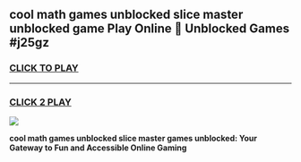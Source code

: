 
## cool math games unblocked slice master unblocked game Play Online 👋 Unblocked Games #j25gz
<h3>
<a href="https://premium.freeplayer.one?title=cool_math_games_unblocked_slice_master&ref=21F">CLICK TO PLAY</a></h3>
<hr>

<h3>
<a href="https://premium.freeplayer.one?title=cool_math_games_unblocked_slice_master&ref=21F">CLICK 2 PLAY</a>
  
</h3>

<a href="https://premium.freeplayer.one?title=cool_math_games_unblocked_slice_master&ref=21F/"><img src="https://clearcache.store/games.png"></a>


**cool math games unblocked slice master games unblocked: Your Gateway to Fun and Accessible Online Gaming**
